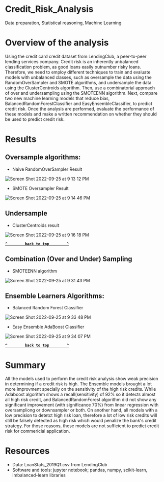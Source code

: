 # Credit_Risk_Analysis
Data preparation, Statistical reasoning, Machine Learning 

# Overview of the analysis
Using the credit card credit dataset from LendingClub, a peer-to-peer lending services company. Credit risk is an inherently unbalanced classification problem, as good loans easily outnumber risky loans. Therefore, we need to employ different techniques to train and evaluate models with unbalanced classes, such as oversample the data using the RandomOverSampler and SMOTE algorithms, and undersample the data using the ClusterCentroids algorithm. Then, use a combinatorial approach of over and undersampling using the SMOTEENN algorithm. Next, compare two new machine learning models that reduce bias, BalancedRandomForestClassifier and EasyEnsembleClassifier, to predict credit risk. Once the analysis are performed, evaluate the performance of these models and make a written recommendation on whether they should be used to predict credit risk.


# Results
## Oversample algorithms:
- Naive RandomOverSampler Result

![Screen Shot 2022-09-25 at 9 13 12 PM](https://user-images.githubusercontent.com/65901034/192175560-71733975-7485-4e03-8367-201d745e399f.png)

- SMOTE Oversampler Result

![Screen Shot 2022-09-25 at 9 14 46 PM](https://user-images.githubusercontent.com/65901034/192175650-ba0d261a-019e-4084-886a-0c54177db159.png)

## Undersample 
- ClusterCentroids result

![Screen Shot 2022-09-25 at 9 16 18 PM](https://user-images.githubusercontent.com/65901034/192175740-652e6456-5d95-4024-9616-35a27a4522bd.png)

**[`^        back to top        ^`](#Overview-of-the-analysis)**

## Combination (Over and Under) Sampling
- SMOTEENN algorithm

![Screen Shot 2022-09-25 at 9 31 43 PM](https://user-images.githubusercontent.com/65901034/192176909-727d5d59-c60c-49bc-9e3b-7c3f2c5ec9ef.png)

## Ensemble Learners Algorithms:
- Balanced Random Forest Classifier

![Screen Shot 2022-09-25 at 9 33 48 PM](https://user-images.githubusercontent.com/65901034/192177051-37cacd90-1922-4e85-a766-415870b3ebb8.png)

- Easy Ensemble AdaBoost Classifier

![Screen Shot 2022-09-25 at 9 34 07 PM](https://user-images.githubusercontent.com/65901034/192177074-9940d928-15ae-43e0-b581-135085b33bb5.png)

**[`^        back to top        ^`](#Overview-of-the-analysis)**

# Summary 
All the models used to perform the credit risk analysis show weak precision in determining if a credit risk is high.
The Ensemble models brought a lot more improvment specially on the sensitivity of the high risk credits. While Adaboost algorithm shows a recall(sensitivity) of 92% so it detects almost all high risk credit, and BalancedRandomForest algorithm did not show any significant improvement (with significance 70%) from linear regression with oversampliong or downsampler or both. On another hand, all models with a low precision to detetct high risk loan, therefore a lot of low risk credits will still be falsely detected as high risk which would penalize the bank's credit strategy. For those reasons, these models are not sufficient to predict credit risk for commericial application.

# Resources
- Data: LoanStats_2019Q1.csv from LendingClub
- Software and tools: jupyter notebook; pandas, numpy, scikit-learn, imbalanced-learn libraries 
